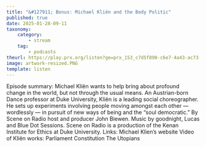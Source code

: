 ```yaml
---
title: "&#127911; Bonus: Michael Kliën and the Body Politic"
published: true
date: 2025-01-28-09-11
taxonomy:
    category:
        - stream
    tag:
        - podcasts
theurl: https://play.prx.org/listen?ge=prx_153_c7d5f890-c6e7-4a43-ac73-920e2847d864&uf=https%3A%2F%2Ffeeds.sceneonradio.org%2FSceneOnRadio
image: artwork-resized.PNG
template: listen
---
```


Episode summary: Michael Kli&euml;n wants to help bring about profound change in the world, but not through the usual means. An Austrian-born Dance professor at Duke University, Kli&euml;n is a leading social choreographer. He sets up experiments involving people moving amongst each other &mdash; wordlessly &mdash; in pursuit of new ways of being and the &ldquo;soul democratic.&rdquo; By Scene on Radio host and producer John Biewen. Music by goodnight, Lucas and Blue Dot Sessions. Scene on Radio is a production of the Kenan Institute for Ethics at Duke University. Links: Michael Klien&rsquo;s website Video of Kli&euml;n works: Parliament Constitution The Utopians
